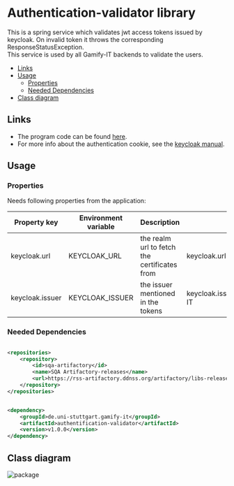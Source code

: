 # Authentication-validator library

This is a spring service which validates jwt access tokens issued by keycloak. On invalid token it throws the
corresponding ResponseStatusException. \
This service is used by all Gamify-IT backends to validate the users.

<!-- TOC -->
* [Links](#links)
* [Usage](#usage)
  * [Properties](#properties)
  * [Needed Dependencies](#needed-dependencies)
* [Class diagram](#class-diagram)
<!-- TOC -->

## Links

- The program code can be found [here](https://github.com/Gamify-IT/authentification-validator).
- For more info about the authentication cookie, see the [keycloak manual](./keycloak.md).

## Usage

### Properties

Needs following properties from the application:

| Property key    | Environment variable | Description                                  | Example                                                    |
|-----------------|----------------------|----------------------------------------------|------------------------------------------------------------|
| keycloak.url    | KEYCLOAK_URL         | the realm url to fetch the certificates from | keycloak.url=http://localhost/keycloak/realms/Gamify-IT    |
| keycloak.issuer | KEYCLOAK_ISSUER      | the issuer mentioned in the tokens           | keycloak.issuer=http://localhost/keycloak/realms/Gamify-IT |

### Needed Dependencies

```xml

<repositories>
    <repository>
        <id>sqa-artifactory</id>
        <name>SQA Artifactory-releases</name>
        <url>https://rss-artifactory.ddnss.org/artifactory/libs-release</url>
    </repository>
</repositories>
```

```xml

<dependency>
    <groupId>de.uni-stuttgart.gamify-it</groupId>
    <artifactId>authentification-validator</artifactId>
    <version>v1.0.0</version>
</dependency>
```

## Class diagram

![package](https://user-images.githubusercontent.com/102458061/190691184-0d0bb396-f715-4178-8ca7-beec4c32698d.png)
